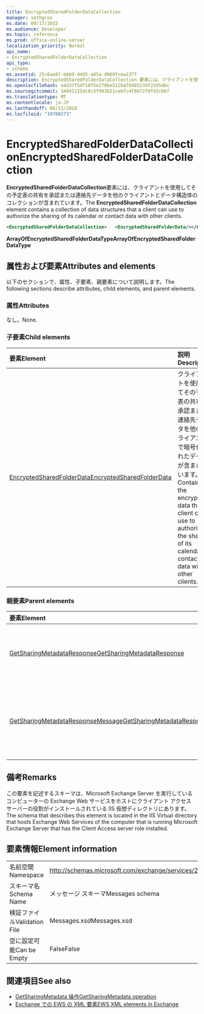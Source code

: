 ```yaml
---
title: EncryptedSharedFolderDataCollection
manager: sethgros
ms.date: 09/17/2015
ms.audience: Developer
ms.topic: reference
ms.prod: office-online-server
localization_priority: Normal
api_name:
- EncryptedSharedFolderDataCollection
api_type:
- schema
ms.assetid: 25c6ae87-bbb9-4dd5-a85a-d669fcea137f
description: EncryptedSharedFolderDataCollection 要素には、クライアントを使用してその予定表の共有を承認または連絡先データを他のクライアントとデータ構造体のコレクションが含まれています。
ms.openlocfilehash: e4d37f5df10f5e270be5126479485239f2205d6c
ms.sourcegitcommit: 34041125dc8c5f993b21cebfc4f8b72f0fd2cb6f
ms.translationtype: MT
ms.contentlocale: ja-JP
ms.lasthandoff: 06/11/2018
ms.locfileid: "19760273"
---
```

# <a name="encryptedsharedfolderdatacollection"></a><span data-ttu-id="3276a-103">EncryptedSharedFolderDataCollection</span><span class="sxs-lookup"><span data-stu-id="3276a-103">EncryptedSharedFolderDataCollection</span></span>

<span data-ttu-id="3276a-104">**EncryptedSharedFolderDataCollection**要素には、クライアントを使用してその予定表の共有を承認または連絡先データを他のクライアントとデータ構造体のコレクションが含まれています。</span><span class="sxs-lookup"><span data-stu-id="3276a-104">The **EncryptedSharedFolderDataCollection** element contains a collection of data structures that a client can use to authorize the sharing of its calendar or contact data with other clients.</span></span> 
  
```xml
<EncryptedSharedFolderDataCollection>   <EncryptedSharedFolderData/></EncryptedSharedFolderDataCollection>
```

 <span data-ttu-id="3276a-105">**ArrayOfEncryptedSharedFolderDataType**</span><span class="sxs-lookup"><span data-stu-id="3276a-105">**ArrayOfEncryptedSharedFolderDataType**</span></span>
## <a name="attributes-and-elements"></a><span data-ttu-id="3276a-106">属性および要素</span><span class="sxs-lookup"><span data-stu-id="3276a-106">Attributes and elements</span></span>

<span data-ttu-id="3276a-107">以下のセクションで、属性、子要素、親要素について説明します。</span><span class="sxs-lookup"><span data-stu-id="3276a-107">The following sections describe attributes, child elements, and parent elements.</span></span>
  
### <a name="attributes"></a><span data-ttu-id="3276a-108">属性</span><span class="sxs-lookup"><span data-stu-id="3276a-108">Attributes</span></span>

<span data-ttu-id="3276a-109">なし。</span><span class="sxs-lookup"><span data-stu-id="3276a-109">None.</span></span>
  
### <a name="child-elements"></a><span data-ttu-id="3276a-110">子要素</span><span class="sxs-lookup"><span data-stu-id="3276a-110">Child elements</span></span>

|<span data-ttu-id="3276a-111">**要素**</span><span class="sxs-lookup"><span data-stu-id="3276a-111">**Element**</span></span>|<span data-ttu-id="3276a-112">**説明**</span><span class="sxs-lookup"><span data-stu-id="3276a-112">**Description**</span></span>|
|:-----|:-----|
|[<span data-ttu-id="3276a-113">EncryptedSharedFolderData</span><span class="sxs-lookup"><span data-stu-id="3276a-113">EncryptedSharedFolderData</span></span>](encryptedsharedfolderdata.md) <br/> |<span data-ttu-id="3276a-114">クライアントを使用してその予定表の共有を承認または連絡先データを他のクライアントで暗号化されたデータが含まれています。</span><span class="sxs-lookup"><span data-stu-id="3276a-114">Contains the encrypted data that a client can use to authorize the sharing of its calendar or contact data with other clients.</span></span>  <br/> |
   
### <a name="parent-elements"></a><span data-ttu-id="3276a-115">親要素</span><span class="sxs-lookup"><span data-stu-id="3276a-115">Parent elements</span></span>

|<span data-ttu-id="3276a-116">**要素**</span><span class="sxs-lookup"><span data-stu-id="3276a-116">**Element**</span></span>|<span data-ttu-id="3276a-117">**説明**</span><span class="sxs-lookup"><span data-stu-id="3276a-117">**Description**</span></span>|
|:-----|:-----|
|[<span data-ttu-id="3276a-118">GetSharingMetadataResponse</span><span class="sxs-lookup"><span data-stu-id="3276a-118">GetSharingMetadataResponse</span></span>](getsharingmetadataresponse.md) <br/> |<span data-ttu-id="3276a-119">[GetSharingMetadata 操作](getsharingmetadata-operation.md)要求に対する応答を定義します。</span><span class="sxs-lookup"><span data-stu-id="3276a-119">Defines a response to a [GetSharingMetadata operation](getsharingmetadata-operation.md) request.</span></span>  <br/> |
|[<span data-ttu-id="3276a-120">GetSharingMetadataResponseMessage</span><span class="sxs-lookup"><span data-stu-id="3276a-120">GetSharingMetadataResponseMessage</span></span>](getsharingmetadataresponsemessage.md) <br/> |<span data-ttu-id="3276a-121">状態および 1 つの結果が含まれています[GetSharingMetadata の操作](getsharingmetadata-operation.md)を要求します。</span><span class="sxs-lookup"><span data-stu-id="3276a-121">Contains the status and result of a single [GetSharingMetadata operation](getsharingmetadata-operation.md) request.</span></span>  <br/> |
   
## <a name="remarks"></a><span data-ttu-id="3276a-122">備考</span><span class="sxs-lookup"><span data-stu-id="3276a-122">Remarks</span></span>

<span data-ttu-id="3276a-123">この要素を記述するスキーマは、Microsoft Exchange Server を実行しているコンピューターの Exchange Web サービスをホストにクライアント アクセス サーバーの役割がインストールされている IIS 仮想ディレクトリにあります。</span><span class="sxs-lookup"><span data-stu-id="3276a-123">The schema that describes this element is located in the IIS Virtual directory that hosts Exchange Web Services of the computer that is running Microsoft Exchange Server that has the Client Access server role installed.</span></span>
  
## <a name="element-information"></a><span data-ttu-id="3276a-124">要素情報</span><span class="sxs-lookup"><span data-stu-id="3276a-124">Element information</span></span>

|||
|:-----|:-----|
|<span data-ttu-id="3276a-125">名前空間</span><span class="sxs-lookup"><span data-stu-id="3276a-125">Namespace</span></span>  <br/> |http://schemas.microsoft.com/exchange/services/2006/messages  <br/> |
|<span data-ttu-id="3276a-126">スキーマ名</span><span class="sxs-lookup"><span data-stu-id="3276a-126">Schema Name</span></span>  <br/> |<span data-ttu-id="3276a-127">メッセージ スキーマ</span><span class="sxs-lookup"><span data-stu-id="3276a-127">Messages schema</span></span>  <br/> |
|<span data-ttu-id="3276a-128">検証ファイル</span><span class="sxs-lookup"><span data-stu-id="3276a-128">Validation File</span></span>  <br/> |<span data-ttu-id="3276a-129">Messages.xsd</span><span class="sxs-lookup"><span data-stu-id="3276a-129">Messages.xsd</span></span>  <br/> |
|<span data-ttu-id="3276a-130">空に設定可能</span><span class="sxs-lookup"><span data-stu-id="3276a-130">Can be Empty</span></span>  <br/> |<span data-ttu-id="3276a-131">False</span><span class="sxs-lookup"><span data-stu-id="3276a-131">False</span></span>  <br/> |
   
## <a name="see-also"></a><span data-ttu-id="3276a-132">関連項目</span><span class="sxs-lookup"><span data-stu-id="3276a-132">See also</span></span>

- [<span data-ttu-id="3276a-133">GetSharingMetadata 操作</span><span class="sxs-lookup"><span data-stu-id="3276a-133">GetSharingMetadata operation</span></span>](getsharingmetadata-operation.md)
- [<span data-ttu-id="3276a-134">Exchange での EWS の XML 要素</span><span class="sxs-lookup"><span data-stu-id="3276a-134">EWS XML elements in Exchange</span></span>](ews-xml-elements-in-exchange.md)

